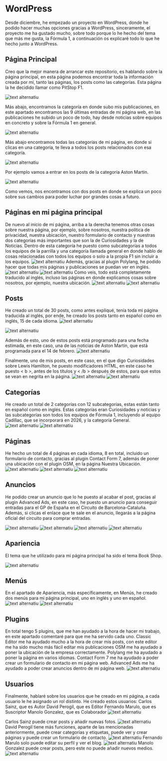 # WordPress

Desde diciembre, he empezado un proyecto en WordPress, donde he podido hacer muchas opciones gracias a WordPress, sinceramente, el proyecto me ha gustado mucho, sobre todo porque lo he hecho del tema que más me gusta, la Fórmula 1, a continuación os explicaré todo lo que he hecho junto a WordPress.

## Página Principal
Creo que la mejor manera de arrancar este repositorio, es hablando sobre la página principal, en esta página podemos encontrar toda la información creada por mí, tanto las páginas, los posts como las categorías.
Esta página la he decidido llamar como PitStop F1.

![text alternatiu](1.png)

Más abajo, encontramos la categoría en donde subo mis publicaciones, en este apartado encontramos las 9 últimas entradas de mi página web, en las publicaciones he subido un poco de todo, hay desde noticias sobre equipos en concreto y sobre la Fórmula 1 en general.

![text alternatiu](2.png)

Más abajo encontramos todas las categorías de mi página, en donde si clicas en una categoría, te lleva a todos los posts relacionados con esa categoría.

![text alternatiu](5.png)

Por ejemplo vamos a entrar en los posts de la categoría Aston Martin.

![text alternatiu](6.png)

Como vemos, nos encontramos con dos posts en donde se explica un poco sobre sus cambios para poder luchar por grandes cosas a futuro.

## Páginas en mi página principal
De nuevo al inicio de mi página, arriba a la derecha tenemos otras cosas sobre nuestra página, por ejemplo, sobre nosotros, nuestra política de privacidad, nuestra ubicación, nuestro formulario de contacto y nuestras dos categorías más importantes que son la de Curiosidades y la de Noticias.
Dentro de esta categoría he puesto como subcategorías a todos los equipos de la parrilla y una categoría llamada general en donde hablo de cosas relacionadas con todos los equipos o solo a la propia F1 sin incluir a los equipos.
![text alternatiu](3.png)
Además, gracias al plugin Polylang, he podido hacer que todas mis páginas y publicaciones se puedan ver en inglés.
![text alternatiu](4.png)
![text alternatiu](7.png)
Como veis, todo está completamente traducido al inglés, incluso las páginas en donde explicamos cosas sobre nosotros, por ejemplo, nuestra ubicación.
![text alternatiu](9.png)
![text alternatiu](8.png)
## Posts 
He creado un total de 30 posts, como antes expliqué, tenía toda mi página traducida al inglés, por ende, he creado los posts tanto en español como en inglés, 15 de cada idioma.
![text alternatiu](10.png)

![text alternatiu](11.png)


Además de esto, uno de estos posts está programado para una fecha estimada, en este caso, una de las noticias de Aston Martin, que está programada para el 14 de febrero.
![text alternatiu](12.png)

Finalmente, uno de mis posts, en este caso, en el que digo Curiosidades sobre Lewis Hamilton, he puesto modificadores HTML, en este caso he puesto < b >, antes de los títulos y < /b > después de estos, para que estos se vean en negrita en la página.
![text alternatiu](13.png)
![text alternatiu](14.png)
## Categorías
He creado un total de 2 categorías con 12 subcategorías, estas están tanto en español como en inglés.
Estas categorías eran Curiosidades y noticias y las subcategorías son todos los equipos de Fórmula 1, incluyendo al equipo Cadillac, que se incorporará en 2026, y la categoría General.
![text alternatiu](15.png)
![text alternatiu](16.png)

## Páginas
He hecho un total de 4 páginas en cada idioma, 8 en total, incluido un formulario de contacto, gracias al plugin Contact Form 7, además de poner una ubicación con el plugin OSM, en la página Nuestra Ubicación.
![text alternatiu](17.png)
![text alternatiu](18.png)
![text alternatiu](19.png)

## Anuncios 
He podido crear un anuncio que lo he puesto al acabar el post, gracias al plugin Advanced Ads, en este caso, he puesto un anuncio para conseguir entradas para el GP de España en el Circuito de Barcelona-Cataluña.
Además, si clicas el enlace que te sale en el anuncio, llegarás a la página oficial del circuito para comprar entradas.

![text alternatiu](20.png)
![text alternatiu](21.png)
![text alternatiu](22.png)
![text alternatiu](23.png)

## Apariencia
El tema que he utilizado para mi página principal ha sido el tema Book Shop.

![text alternatiu](24.png)

## Menús 
En el apartado de Apariencia, más específicamente, en Menús, he creado dos menús para mi página principal, uno en inglés y uno en español.
![text alternatiu](25.png)
![text alternatiu](26.png)

## Plugins
En total tengo 5 plugins, que me han ayudado a la hora de hacer mi trabajo, en este apartado comentaré para que me ha servido cada uno.
Classic Editor me ha ayudado mucho a la hora de crear mis posts, con este editor me ha sido mucho más fácil editar mis publicaciones
OSM me ha ayudado a poner la ubicación de la empresa correctamente.
Polylang me ha ayudado a poner la página en varios idiomas.
Contact Form 7 me ha ayudado a poder crear un formulario de contacto en mi página web.
Advanced Ads me ha ayudado a poder crear anuncios dentro de mi página web.
![text alternatiu](27.png)


## Usuarios
Finalmente, hablaré sobre los usuarios que he creado en mi página, a cada usuario le he asignado un rol distinto.
He creado estos usuarios:
Carlos Sainz, que es Autor
David Perogil, que es Editor
Fernando Marulo, que es Suscriptor
Manolo Gonzalez, que es Colaborador
![text alternatiu](28.png)

Carlos Sainz puede crear posts y añadir nuevas fotos.
![text alternatiu](29.png)
David Perogil tiene más funciones, aparte de las mencionadas anteriormente, puede crear categorías y etiquetas, puede ver y crear páginas y puede crear un formulario de contacto.
![text alternatiu](30.png)
Fernando Marulo solo puede editar su perfil y ver el blog.
![text alternatiu](31.png)
Manolo Gonzalez puede crear posts, pero este no puede añadir nuevos medios.
![text alternatiu](32.png)
